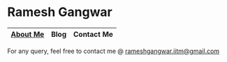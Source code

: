 # Ramesh Gangwar

|[About Me](about-me.md)| Blog | Contact Me|
|--------|------|-----------|

For any query, feel free to contact me @ rameshgangwar.iitm@gmail.com
